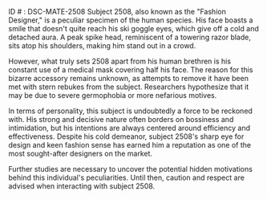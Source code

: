 ID # : DSC-MATE-2508
Subject 2508, also known as the "Fashion Designer," is a peculiar specimen of the human species. His face boasts a smile that doesn't quite reach his ski goggle eyes, which give off a cold and detached aura. A peak spike head, reminiscent of a towering razor blade, sits atop his shoulders, making him stand out in a crowd.

However, what truly sets 2508 apart from his human brethren is his constant use of a medical mask covering half his face. The reason for this bizarre accessory remains unknown, as attempts to remove it have been met with stern rebukes from the subject. Researchers hypothesize that it may be due to severe germophobia or more nefarious motives.

In terms of personality, this subject is undoubtedly a force to be reckoned with. His strong and decisive nature often borders on bossiness and intimidation, but his intentions are always centered around efficiency and effectiveness. Despite his cold demeanor, subject 2508's sharp eye for design and keen fashion sense has earned him a reputation as one of the most sought-after designers on the market.

Further studies are necessary to uncover the potential hidden motivations behind this individual's peculiarities. Until then, caution and respect are advised when interacting with subject 2508.